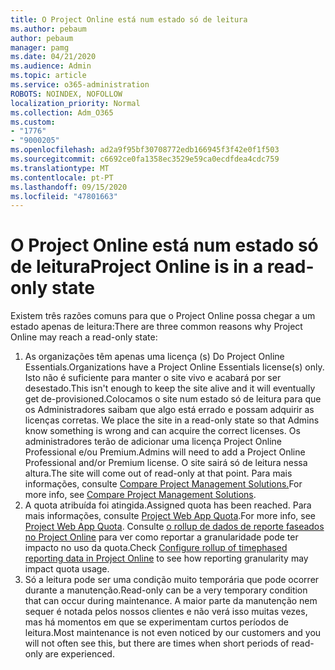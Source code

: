 ```yaml
---
title: O Project Online está num estado só de leitura
ms.author: pebaum
author: pebaum
manager: pamg
ms.date: 04/21/2020
ms.audience: Admin
ms.topic: article
ms.service: o365-administration
ROBOTS: NOINDEX, NOFOLLOW
localization_priority: Normal
ms.collection: Adm_O365
ms.custom:
- "1776"
- "9000205"
ms.openlocfilehash: ad2a9f95bf30708772edb166945f3f42e0f1f503
ms.sourcegitcommit: c6692ce0fa1358ec3529e59ca0ecdfdea4cdc759
ms.translationtype: MT
ms.contentlocale: pt-PT
ms.lasthandoff: 09/15/2020
ms.locfileid: "47801663"
---
```

# <a name="project-online-is-in-a-read-only-state"></a><span data-ttu-id="1f9aa-102">O Project Online está num estado só de leitura</span><span class="sxs-lookup"><span data-stu-id="1f9aa-102">Project Online is in a read-only state</span></span>

<span data-ttu-id="1f9aa-103">Existem três razões comuns para que o Project Online possa chegar a um estado apenas de leitura:</span><span class="sxs-lookup"><span data-stu-id="1f9aa-103">There are three common reasons why Project Online may reach a read-only state:</span></span>

1. <span data-ttu-id="1f9aa-104">As organizações têm apenas uma licença (s) Do Project Online Essentials.</span><span class="sxs-lookup"><span data-stu-id="1f9aa-104">Organizations have a Project Online Essentials license(s) only.</span></span> <span data-ttu-id="1f9aa-105">Isto não é suficiente para manter o site vivo e acabará por ser desestado.</span><span class="sxs-lookup"><span data-stu-id="1f9aa-105">This isn't enough to keep the site alive and it will eventually get de-provisioned.</span></span><span data-ttu-id="1f9aa-106">Colocamos o site num estado só de leitura para que os Administradores saibam que algo está errado e possam adquirir as licenças corretas.</span><span class="sxs-lookup"><span data-stu-id="1f9aa-106"> We place the site in a read-only state so that Admins know something is wrong and can acquire the correct licenses.</span></span> <span data-ttu-id="1f9aa-107">Os administradores terão de adicionar uma licença Project Online Professional e/ou Premium.</span><span class="sxs-lookup"><span data-stu-id="1f9aa-107">Admins will need to add a Project Online Professional and/or Premium license.</span></span> <span data-ttu-id="1f9aa-108">O site sairá só de leitura nessa altura.</span><span class="sxs-lookup"><span data-stu-id="1f9aa-108">The site will come out of read-only at that point.</span></span> <span data-ttu-id="1f9aa-109">Para mais informações, consulte [Compare Project Management Solutions.](https://products.office.com/project/compare-microsoft-project-management-software?tab=1)</span><span class="sxs-lookup"><span data-stu-id="1f9aa-109">For more info, see [Compare Project Management Solutions](https://products.office.com/project/compare-microsoft-project-management-software?tab=1).</span></span>
2. <span data-ttu-id="1f9aa-110">A quota atribuída foi atingida.</span><span class="sxs-lookup"><span data-stu-id="1f9aa-110">Assigned quota has been reached.</span></span> <span data-ttu-id="1f9aa-111">Para mais informações, consulte [Project Web App Quota](https://docs.microsoft.com/projectonline/tune-project-online-performance#project-web-app-quota).</span><span class="sxs-lookup"><span data-stu-id="1f9aa-111">For more info, see [Project Web App Quota](https://docs.microsoft.com/projectonline/tune-project-online-performance#project-web-app-quota).</span></span> <span data-ttu-id="1f9aa-112">Consulte [o rollup de dados de reporte faseados no Project Online](https://docs.microsoft.com/ProjectOnline/configure-rollup-of-timephased-reporting-data-in-project-online) para ver como reportar a granularidade pode ter impacto no uso da quota.</span><span class="sxs-lookup"><span data-stu-id="1f9aa-112">Check [Configure rollup of timephased reporting data in Project Online](https://docs.microsoft.com/ProjectOnline/configure-rollup-of-timephased-reporting-data-in-project-online) to see how reporting granularity may impact quota usage.</span></span>
3. <span data-ttu-id="1f9aa-113">Só a leitura pode ser uma condição muito temporária que pode ocorrer durante a manutenção.</span><span class="sxs-lookup"><span data-stu-id="1f9aa-113">Read-only can be a very temporary condition that can occur during maintenance.</span></span> <span data-ttu-id="1f9aa-114">A maior parte da manutenção nem sequer é notada pelos nossos clientes e não verá isso muitas vezes, mas há momentos em que se experimentam curtos períodos de leitura.</span><span class="sxs-lookup"><span data-stu-id="1f9aa-114">Most maintenance is not even noticed by our customers and you will not often see this, but there are times when short periods of read-only are experienced.</span></span>
